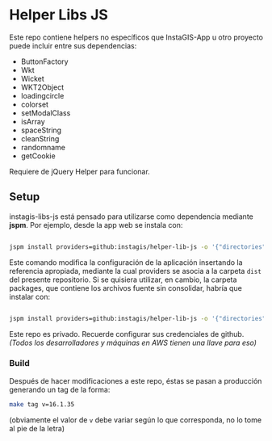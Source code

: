 
# Helper Libs JS

Este repo contiene helpers no específicos que InstaGIS-App u otro proyecto puede incluir entre
sus dependencias:

* ButtonFactory
* Wkt	
* Wicket	
* WKT2Object	
* loadingcircle	
* colorset	
* setModalClass	
* isArray	
* spaceString	
* cleanString	
* randomname	
* getCookie

Requiere de jQuery Helper para funcionar.



## Setup

instagis-libs-js está pensado para utilizarse como dependencia mediante **jspm**. Por ejemplo, desde la app web
se instala con:

```sh

jspm install providers=github:instagis/helper-lib-js -o '{"directories":{"lib":"dist"}}'

```

Este comando modifica la configuración de la aplicación insertando la referencia apropiada, mediante la cual
providers se asocia a la carpeta `dist` del presente repositorio. Si se quisiera utilizar, en cambio, la carpeta
packages, que contiene los archivos fuente sin consolidar, habría que instalar con:

```sh

jspm install providers=github:instagis/helper-lib-js -o '{"directories":{"lib":"src"}}'

```

Este repo es privado. Recuerde configurar sus credenciales de github.
*(Todos los desarrolladores y máquinas en AWS tienen una llave para eso)*



### Build

Después de hacer modificaciones a este repo, éstas se pasan a producción generando un tag de la forma:

```sh
make tag v=16.1.35
```

(obviamente el valor de `v` debe variar según lo que corresponda, no lo tome al pie de la letra)



